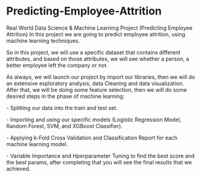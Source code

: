 # Predicting-Employee-Attrition
Real World Data Science &amp; Machine Learning Project (Predicting Employee Attrition)
In this project we are going to predict employee attrition, using machine learning techniques.


So in this project, we will use a specific dataset that contains different attributes, and based on those attributes, we will see whether a person, a better employee left the company or not.


As always, we will launch our project by import our libraries, then we will do an extensive exploratory analysis, data Cleaning and data visualization. After that, we will be doing some feature selection, then we will do some desired steps in the phase of machine learning:

*-* Splitting our data into the train and test set.

*-* Importing and using our specific models (Logistic Regression Model, Random Forest, SVM, and XGBoost Classifier).

*-* Applying k-Fold Cross Validation and Classification Report for each machine learning model.

*-* Variable Importance and Hperparameter Tuning to find the best score and the best params, after completing that you will see the final results that we achieved.